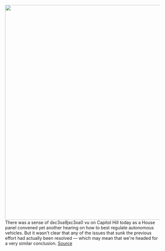 <img src='https://cdn.vox-cdn.com/thumbor/pGSbcGJ3jtsvdgxm7Wn_oWMU8Fs=/0x0:2040x1360/1200x800/filters:focal(857x517:1183x843)/cdn.vox-cdn.com/uploads/chorus_image/image/66295443/vpavic_191202_3827_0024.0.jpg' width='700px' /><br/>
There was a sense of dxc3xa9jxc3xa0 vu on Capitol Hill today as a House panel convened yet another hearing on how to best regulate autonomous vehicles. But it wasn't clear that any of the issues that sunk the previous effort had actually been resolved — which may mean that we're headed for a very similar conclusion.
<a href='https://www.theverge.com/2020/2/11/21133389/house-energy-commerce-self-driving-car-hearing-bill-2020'> Source <a/>